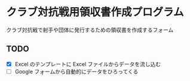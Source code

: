 # クラブ対抗戦用領収書作成プログラム

クラブ対抗戦で射手や団体に発行するための領収書を作成するフォーム

## TODO

- [x] Excel のテンプレートに Excel ファイルからデータを流し込む
- [ ] Google フォームから自動的にデータをひろってくる
